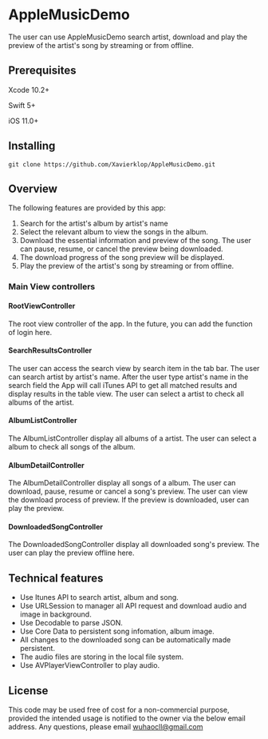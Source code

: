 # AppleMusicDemo
The user can use AppleMusicDemo search artist, download and play the preview of the artist's song by streaming or from offline.
## Prerequisites
Xcode 10.2+

Swift 5+

iOS 11.0+
## Installing
`git clone https://github.com/Xavierklop/AppleMusicDemo.git`
## Overview
The following features are provided by this app:

 1. Search for the artist's album by artist's name
 2. Select the relevant album to view the songs in the album.
 3. Download the essential information and preview of the song. The user can pause, resume, or cancel the preview being downloaded.
 5. The download progress of the song preview will be displayed.
 4. Play the preview of the artist's song by streaming or from offline.
### Main View controllers
#### RootViewController
The root view controller of the app. In the future, you can add the function of login here.
#### SearchResultsController
The user can access the search view by search item in the tab bar. The user can search artist by artist's name. After the user type artist's name in the search field the App will call iTunes API to get all matched results and display results in the table view. The user can select a artist to check all albums of the artist.
#### AlbumListController
The AlbumListController display all albums of a artist. The user can select a album to check all songs of the album.
#### AlbumDetailController
The AlbumDetailController display all songs of a album. The user can download, pause, resume or cancel a song's preview. The user can view the download process of preview. If the preview is downloaded, user can play the preview.
#### DownloadedSongController
The DownloadedSongController display all downloaded song's preview. The user can play the preview offline here.
## Technical features
- Use Itunes API to search artist, album and song.
- Use URLSession to manager all API request and download audio and image in background.
- Use Decodable to parse JSON.
- Use Core Data to persistent song infomation, album image. 
- All changes to the downloaded song can be automatically made persistent.
- The audio files are storing in the local file system.
- Use AVPlayerViewController to play audio.
## License
This code may be used free of cost for a non-commercial purpose, provided the intended usage is notified to the owner via the below email address.
Any questions, please email wuhaocll@gmail.com
